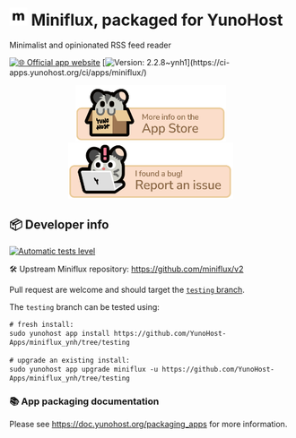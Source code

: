 <!--
N.B.: This README was automatically generated by <https://github.com/YunoHost/apps_tools/blob/main/readme_generator>
It shall NOT be edited by hand.
-->

<h1>
  <img src="https://raw.githubusercontent.com/YunoHost/apps/main/logos/miniflux.png" width="32px" alt="Logo of Miniflux">
  Miniflux, packaged for YunoHost
</h1>

Minimalist and opinionated RSS feed reader

[![🌐 Official app website](https://img.shields.io/badge/Official_app_website-darkgreen?style=for-the-badge)](https://miniflux.app/)
[![Version: 2.2.8~ynh1](https://img.shields.io/badge/Version-2.2.8~ynh1-rgba(0,150,0,1)?style=for-the-badge)](https://ci-apps.yunohost.org/ci/apps/miniflux/)

<div align="center">
<a href="https://apps.yunohost.org/app/miniflux"><img height="100px" src="https://github.com/YunoHost/yunohost-artwork/raw/refs/heads/main/badges/neopossum-badges/badge_more_info_on_the_appstore.svg"/></a>
<a href="https://github.com/YunoHost-Apps/miniflux_ynh/issues"><img height="100px" src="https://github.com/YunoHost/yunohost-artwork/raw/refs/heads/main/badges/neopossum-badges/badge_report_an_issue.svg"/></a>
</div>

## 📦 Developer info

[![Automatic tests level](https://apps.yunohost.org/badge/cilevel/miniflux)](https://ci-apps.yunohost.org/ci/apps/miniflux/)

🛠️ Upstream Miniflux repository: <https://github.com/miniflux/v2>

Pull request are welcome and should target the [`testing` branch](https://github.com/YunoHost-Apps/miniflux_ynh/tree/testing).

The `testing` branch can be tested using:
```
# fresh install:
sudo yunohost app install https://github.com/YunoHost-Apps/miniflux_ynh/tree/testing

# upgrade an existing install:
sudo yunohost app upgrade miniflux -u https://github.com/YunoHost-Apps/miniflux_ynh/tree/testing
```

### 📚 App packaging documentation

Please see <https://doc.yunohost.org/packaging_apps> for more information.